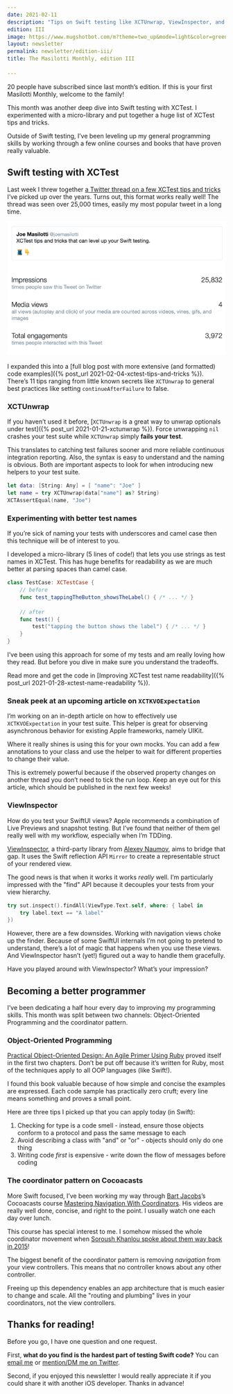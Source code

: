 ```yaml
---
date: 2021-02-11
description: "Tips on Swift testing like XCTUnwrap, ViewInspector, and the coordinator pattern."
edition: III
image: https://www.mugshotbot.com/m?theme=two_up&mode=light&color=green&pattern=diagonal_lines&image=d33ff6b7&url=https://masilotti.com/newsletter/edition-iii/
layout: newsletter
permalink: newsletter/edition-iii/
title: The Masilotti Monthly, edition III

---
```


20 people have subscribed since last month’s edition. If this is your first Masilotti Monthly, welcome to the family!

This month was another deep dive into Swift testing with XCTest. I experimented with a micro-library and put together a huge list of XCTest tips and tricks.

Outside of Swift testing, I’ve been leveling up my general programming skills by working through a few online courses and books that have proven really valuable.

## Swift testing with XCTest

Last week I threw together [a Twitter thread on a few XCTest tips and tricks](https://twitter.com/joemasilotti/status/1356620198456020996?s=20) I’ve picked up over the years. Turns out, this format works really well! The thread was seen over 25,000 times, easily my most popular tweet in a long time.

<a href="https://twitter.com/joemasilotti/status/1356620198456020996">
  <img src="/images/xctest-tips-tweet-analytics.png" alt="XCTest tips and tricks tweet analytics" class="shadow-lg rounded-lg" />
</a>

I expanded this into a [full blog post with more extensive (and formatted) code examples]({% post_url 2021-02-04-xctest-tips-and-tricks %}). There’s 11 tips ranging from little known secrets like `XCTUnwrap` to general best practices like setting `continueAfterFailure` to false.

### XCTUnwrap

If you haven’t used it before, [`XCTUnwrap` is a great way to unwrap optionals under test]({% post_url 2021-01-21-xctunwrap %}). Force unwrapping `nil` crashes your test suite while `XCTUnwrap` simply **fails your test**.

This translates to catching test failures sooner and more reliable continuous integration reporting. Also, the syntax is easy to understand and the naming is obvious. Both are important aspects to look for when introducing new helpers to your test suite.

```swift
let data: [String: Any] = [ "name": "Joe" ]
let name = try XCTUnwrap(data["name"] as? String)
XCTAssertEqual(name, "Joe")
```

### Experimenting with better test names

If you’re sick of naming your tests with underscores and camel case then this technique will be of interest to you.

I developed a micro-library (5 lines of code!) that lets you use strings as test names in XCTest. This has huge benefits for readability as we are much better at parsing spaces than camel case.

```swift
class TestCase: XCTestCase {
    // before
    func test_tappingTheButton_showsTheLabel() { /* ... */ }

    // after
    func test() {
        test("tapping the button shows the label") { /* ... */ }
    }
}
```

I’ve been using this approach for some of my tests and am really loving how they read. But before you dive in make sure you understand the tradeoffs.

Read more and get the code in [Improving XCTest test name readability]({% post_url 2021-01-28-xctest-name-readability %}).

### Sneak peek at an upcoming article on `XCTKVOExpectation` 

I’m working on an in-depth article on how to effectively use `XCTKVOExpectation` in your test suite. This helper is great for observing asynchronous behavior for existing Apple frameworks, namely UIKit.

Where it really shines is using this for your own mocks. You can add a few annotations to your class and use the helper to wait for different properties to change their value.

This is extremely powerful because if the observed property changes on another thread you don’t need to tick the run loop. Keep an eye out for this article, which should be published in the next few weeks!

### ViewInspector

How do you test your SwiftUI views? Apple recommends a combination of Live Previews and snapshot testing. But I’ve found that neither of them gel really well with my workflow, especially when I’m TDDing.

[ViewInspector](https://github.com/nalexn/ViewInspector), a third-party library from [Alexey Naumov](https://twitter.com/nallexn), aims to bridge that gap. It uses the Swift reflection API `Mirror` to create a representable struct of your rendered view.

The good news is that when it works it works _really_ well. I’m particularly impressed with the "find" API because it decouples your tests from your view hierarchy.

```swift
try sut.inspect().findAll(ViewType.Text.self, where: { label in
    try label.text == "A label"
})
```

However, there are a few downsides. Working with navigation views choke up the finder. Because of some SwiftUI internals I’m not going to pretend to understand, there’s a lot of magic that happens when you use these views. And ViewInspector hasn’t (yet!) figured out a way to handle them gracefully.

Have you played around with ViewInspector? What’s your impression?

## Becoming a better programmer

I’ve been dedicating a half hour every day to improving my programming skills. This month was split between two channels: Object-Oriented Programming and the coordinator pattern.

### Object-Oriented Programming

[Practical Object-Oriented Design: An Agile Primer Using Ruby](https://amzn.to/2Olx4W1) proved itself in the first two chapters. Don’t be put off because it’s written for Ruby, most of the techniques apply to all OOP languages (like Swift!).

I found this book valuable because of how simple and concise the examples are expressed. Each code sample has practically zero cruft; every line means something and proves a small point.

Here are three tips I picked up that you can apply today (in Swift):

1. Checking for type is a code smell - instead, ensure those objects conform to a protocol and pass the same message to each
2. Avoid describing a class with "and" or "or" - objects should only do one thing
3. Writing code _first_ is expensive - write down the flow of messages before coding

### The coordinator pattern on Cocoacasts

More Swift focused, I’ve been working my way through [Bart Jacobs](https://twitter.com/_bartjacobs)’s Cocoacasts course [Mastering Navigation With Coordinators](https://cocoacasts.com/series/mastering-navigation-with-coordinators). His videos are really well done, concise, and right to the point. I usually watch one each day over lunch.

This course has special interest to me. I somehow missed the whole coordinator movement when [Soroush Khanlou spoke about them way back in 2015](https://khanlou.com/2015/10/coordinators-redux/)!

The biggest benefit of the coordinator pattern is removing _navigation_ from your view controllers. This means that no controller knows about any other controller.

Freeing up this dependency enables an app architecture that is much easier to change and scale. All the "routing and plumbing" lives in your coordinators, not the view controllers.

## Thanks for reading!
Before you go, I have one question and one request.

First, **what do you find is the hardest part of testing Swift code?** You can [email me](mailto:joe@masilotti.com) or [mention/DM me on Twitter](https://twitter.com/joemasilotti).

Second, if you enjoyed this newsletter I would really appreciate it if you could share it with another iOS developer. Thanks in advance!
